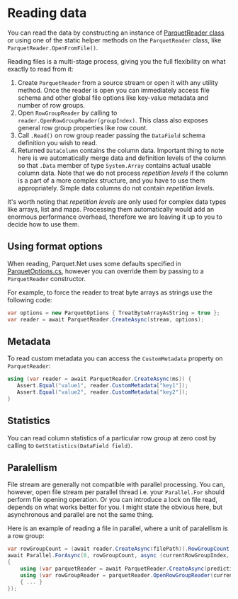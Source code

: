 # Reading data

You can read the data by constructing an instance of [ParquetReader class](%src_base%/ParquetReader.cs) or using one of the static helper methods on the `ParquetReader` class, like `ParquetReader.OpenFromFile()`.

Reading files is a multi-stage process, giving you the full flexibility on what exactly to read from it:

1. Create `ParquetReader` from a source stream or open it with any utility method. Once the reader is open you can immediately access file schema and other global file options like key-value metadata and number of row groups.
2. Open `RowGroupReader` by calling to `reader.OpenRowGroupReader(groupIndex)`. This class also exposes general row group properties like row count.
3. Call `.Read()` on row group reader passing the `DataField` schema definition you wish to read.
4. Returned `DataColumn` contains the column data. Important thing to note here is we automatically merge data and definition levels of the column so that `.Data` member of type `System.Array` contains actual usable column data. Note that we do not process *repetition levels* if the column is a part of a more complex structure, and you have to use them appropriately. Simple data columns do not contain *repetition levels*.

It's worth noting that *repetition levels* are only used for complex data types like arrays, list and maps. Processing them automatically would add an enormous performance overhead, therefore we are leaving it up to you to decide how to use them.

## Using format options

When reading, Parquet.Net uses some defaults specified in [ParquetOptions.cs](%src_base%/ParquetOptions.cs), however you can override them by passing to a `ParquetReader` constructor.

For example, to force the reader to treat byte arrays as strings use the following code:

```C#
var options = new ParquetOptions { TreatByteArrayAsString = true };
var reader = await ParquetReader.CreateAsync(stream, options);
```

## Metadata

To read custom metadata you can access the `CustomMetadata` property on `ParquetReader`:

```C#
using (var reader = await ParquetReader.CreateAsync(ms)) {
   Assert.Equal("value1", reader.CustomMetadata["key1"]);
   Assert.Equal("value2", reader.CustomMetadata["key2"]);
}
```

## Statistics

You can read column statistics of a particular row group at zero cost by calling to `GetStatistics(DataField field)`.

## Paralellism

File stream are generally not compatible with parallel processing. You can, however, open file stream per parallel thread i.e. your `Parallel.For` should perform file opening operation. Or you can introduce a lock on file read, depends on what works better for you. I might state the obvious here, but asynchronous and parallel are not the same thing.

Here is an example of reading a file in parallel, where a unit of paralellism is a row group:

```C#
var rowGroupCount = (await reader.CreateAsync(filePath)).RowGroupCount;
await Parallel.ForAsync(0, rowGroupCount, async (currentRowGroupIndex, cancellationToken) =>
{
    using (var parquetReader = await ParquetReader.CreateAsync(predictionFilePath))
    using (var rowGroupReader = parquetReader.OpenRowGroupReader(currentRowGroupIndex))
    { ... }
});
```
